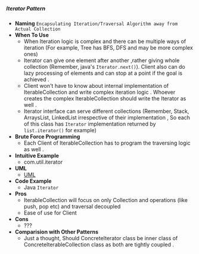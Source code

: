 ##### Iterator Pattern
- **Naming** `Encapsulating Iteration/Traversal Algorithm away from Actual Collection`
- **When To Use**
    - When Iteration logic is complex and there can be multiple ways of iteration (For example, Tree has BFS, DFS and may be more complex ones)
    - Iterator can give one element after another ,rather giving whole collection (Remember, java's `Iterator.next()`). Client also can do lazy processing of elements and can stop at a point if the goal is achieved .
    - Client won't have to know about internal implementation of IterableCollection and write complex iteration logic . Whoever creates the complex IterableCollection should write the Iterator as well .
    - Iterator interface can serve different collections (Remember, Stack, ArraysList, LinkedList irrespective of their implementation , So each of this class has `Iterator` implementation returned by `list.iterator()` for example)
- **Brute Force Programming**
    - Each Client of IterableCollection has to program the traversing logic as well .
- **Intuitive Example**
    - com.util.iterator
- **UML**
    - [UML](UML.puml)
- **Code Example**
    - Java `Iterator`
- **Pros**
    - IterableCollection will focus on only Collection and operations (like push, pop etc) and traversal decoupled
    - Ease of use for Client
- **Cons**
    - ???
- **Comparision with Other Patterns**
    - Just a thought, Should ConcreteIterator class be inner class of ConcreteIterableCollection class as both are tightly coupled . 